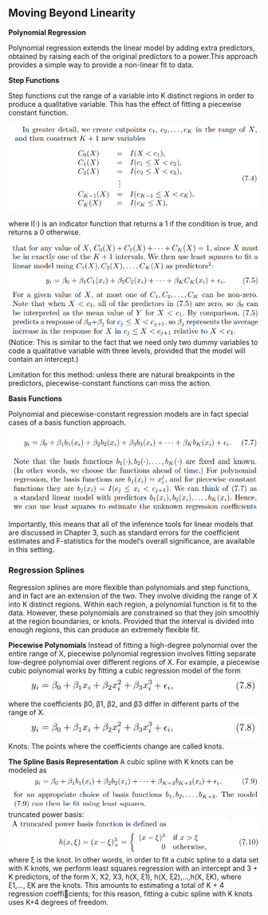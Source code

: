 ## Moving Beyond Linearity

**Polynomial Regression**

Polynomial regression extends the linear model by adding extra predictors, obtained 
by raising each of the original predictors to a power.This approach provides a simple 
way to provide a non-linear fit to data.

**Step Functions**

Step functions cut the range of a variable into K distinct regions in
order to produce a qualitative variable. This has the effect of fitting
a piecewise constant function.

<img src="Images\stepdef.PNG">

where I(·) is an indicator function that returns a 1 if the condition is true, 
and returns a 0 otherwise.

<img src="Images\somedef.PNG">
(Notice: This is similar to the fact that we need only two dummy variables to code a 
qualitative variable with three levels, provided that the model will contain an intercept.)

Limitation for this method: unless there are natural breakpoints in the predictors,
piecewise-constant functions can miss the action.

**Basis Functions**

Polynomial and piecewise-constant regression models are in fact special
cases of a basis function approach.

<img src="Images\basisdef.PNG">

Importantly, this means that all of the inference tools for linear
models that are discussed in Chapter 3, such as standard errors for the
coefficient estimates and F-statistics for the model’s overall significance,
are available in this setting.

### Regression Splines

Regression splines are more flexible than polynomials and step functions, and in fact are an 
extension of the two. They involve dividing the range of X into K distinct regions. Within each 
region, a polynomial function is fit to the data. However, these polynomials are constrained so 
that they join smoothly at the region boundaries, or knots. Provided that the interval is divided 
into enough regions, this can produce an extremely flexible fit.

**Piecewise Polynomials**
Instead of fitting a high-degree polynomial over the entire range of X, piecewise polynomial regression 
involves fitting separate low-degree polynomial over different regions of X. For example, a piecewise 
cubic polynomial works by fitting a cubic regression model of the form
<img src="Images\piecedef.PNG">
where the coefficients β0, β1, β2, and β3 differ in different parts of the range
of X. 
<img src="Images\piecedef.PNG">
Knots: The points where the coefficients change are called knots.

**The Spline Basis Representation**
A cubic spline with K knots can be modeled as
<img src="Images\cubic.PNG">
truncated power basis:
<img src="Images\truncateddef.PNG">
where ξ is the knot.
In other words, in order to fit a cubic spline to a data set with K knots, we
perform least squares regression with an intercept and 3 + K predictors, of
the form X, X2, X3, h(X, ξ1), h(X, ξ2),...,h(X, ξK), where ξ1,..., ξK are
the knots. This amounts to estimating a total of K + 4 regression coefficients; for this reason, fitting a cubic spline with K knots uses K+4 degrees
of freedom.